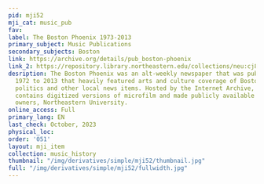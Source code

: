 ```yaml
---
pid: mji52
mji_cat: music_pub
fav: 
label: The Boston Phoenix 1973-2013
primary_subject: Music Publications
secondary_subjects: Boston
link: https://archive.org/details/pub_boston-phoenix
link_2: https://repository.library.northeastern.edu/collections/neu:cj82m7888
desription: The Boston Phoenix was an alt-weekly newspaper that was published from
  1972 to 2013 that heavily featured arts and culture coverage of Boston alongside
  politics and other local news items. Hosted by the Internet Archive, the collection
  contains digitized versions of microfilm and made publicly available by the collection
  owners, Northeastern University.
online_access: Full
primary_lang: EN
last_check: October, 2023
physical_loc: 
order: '051'
layout: mji_item
collection: music_history
thumbnail: "/img/derivatives/simple/mji52/thumbnail.jpg"
full: "/img/derivatives/simple/mji52/fullwidth.jpg"
---
```

